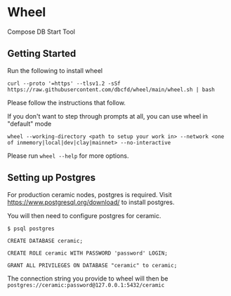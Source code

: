 # Wheel

Compose DB Start Tool

## Getting Started
Run the following to install wheel

    curl --proto '=https' --tlsv1.2 -sSf https://raw.githubusercontent.com/dbcfd/wheel/main/wheel.sh | bash

Please follow the instructions that follow.

If you don't want to step through prompts at all, you can use wheel in "default" mode

    wheel --working-directory <path to setup your work in> --network <one of inmemory|local|dev|clay|mainnet> --no-interactive

Please run `wheel --help` for more options.

## Setting up Postgres
For production ceramic nodes, postgres is required. Visit https://www.postgresql.org/download/ to install postgres.

You will then need to configure postgres for ceramic.

    $ psql postgres

    CREATE DATABASE ceramic;

    CREATE ROLE ceramic WITH PASSWORD 'password' LOGIN;

    GRANT ALL PRIVILEGES ON DATABASE "ceramic" to ceramic;

The connection string you provide to wheel will then be `postgres://ceramic:password@127.0.0.1:5432/ceramic`
